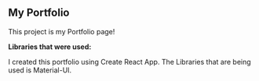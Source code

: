 ## My Portfolio

This project is my Portfolio page!

**Libraries that were used:**

I created this portfolio using Create React App. The Libraries that are being used is Material-UI.